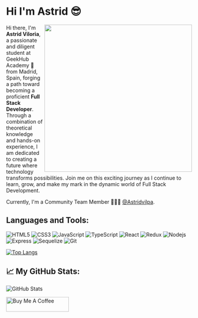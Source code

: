 <h1>Hi I'm Astrid 😎</h1>
<img align="right" src="https://th.bing.com/th/id/OIP.OYKMfatmHQowW0N0Tdl0XgHaHa?rs=1&pid=ImgDetMain" width="400" />


<div>
<p>Hi there, I'm <strong>Astrid Viloria</strong>, a passionate and diligent student at GeekHub Academy 🚀 from Madrid, Spain, forging a path toward becoming a proficient <strong>Full Stack Developer</strong>. Through a combination of theoretical knowledge and hands-on experience, I am dedicated to creating a future where technology transforms possibilities. Join me on this exciting journey as I continue to learn, grow, and make my mark in the dynamic world of Full Stack Development.</p>
</div>

Currently, I'm a Community Team Member 🙍🏽‍♂️ [@Astridvilpa](https://github.com/Astridvilpa).



<h2>Languages and Tools:</h2> 

![HTML5](https://img.shields.io/badge/-HTML5-E34F26?style=flat&logo=html5&logoColor=white) 
![CSS3](https://img.shields.io/badge/-CSS3-1572B6?style=flat&logo=css) 
![JavaScript](https://img.shields.io/badge/-JavaScript-black?style=flat&logo=javascript)
![TypeScript](https://img.shields.io/badge/-TypeScript-black?style=flat&logo=TypeScript)
![React](https://img.shields.io/badge/-React-black?style=flat&logo=react)
![Redux](https://img.shields.io/badge/-Reduxt-black?style=flat&logo=redux)
![Nodejs](https://img.shields.io/badge/-Nodejs-green?style=flat&logo=Node.js)
![Express](https://img.shields.io/badge/-Express-green?style=flat&logo=Express)
![Sequelize](https://img.shields.io/badge/-Sequelize-green?style=flat&logo=Sequuelize)
![Git](https://img.shields.io/badge/-Git-black?style=flat&logo=git)

[![Top Langs](https://github-readme-stats.vercel.app/api/top-langs/?username=Astridvilpa&layout=compact)](https://github.com/Astridvilpa/github-readme-stats)


<h2>📈 My GitHub Stats:</h2>
  <p><img src="https://github-readme-stats.vercel.app/api?username=Astridvilpa&count_private=true" alt="GitHub Stats"></p>
  <a href="https://www.buymeacoffee.com/Astridvilpa" target="_blank" rel="noreferrer nofollow">
      <img src="https://cdn.buymeacoffee.com/buttons/default-red.png" alt="Buy Me A Coffee" height="40" width="170" >
  </a>


